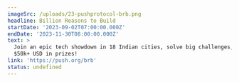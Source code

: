 ```yaml
---
imageSrc: /uploads/23-pushprotocol-brb.png
headline: Billion Reasons to Build
startDate: '2023-09-02T07:00:00.000Z'
endDate: '2023-11-30T08:00:00.000Z'
text: >
  Join an epic tech showdown in 18 Indian cities, solve big challenges, and win
  $50k+ USD in prizes!
link: 'https://push.org/brb'
status: undefined
---
```


